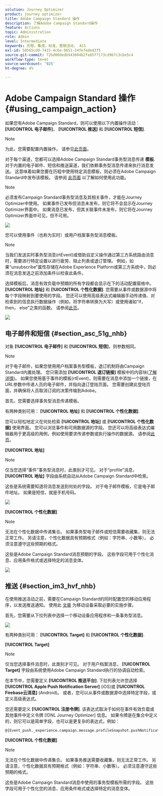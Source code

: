 ```yaml
---
solution: Journey Optimizer
product: journey optimizer
title: Adobe Campaign Standard 操作
description: 了解Adobe Campaign Standard操作
feature: Actions
topic: Administration
role: Admin
level: Intermediate
keywords: 历程，集成，标准，营销活动， ACS
exl-id: 50565cd9-7415-4c6a-9651-24fefeded3f5
source-git-commit: 72bd00dedb943604b2fa85f7173cd967c3cbe5c4
workflow-type: tm+mt
source-wordcount: '925'
ht-degree: 4%

---
```


# Adobe Campaign Standard 操作 {#using_campaign_action}

如果您有Adobe Campaign Standard，则可以使用以下内置操作活动： **[!UICONTROL 电子邮件]**， **[!UICONTROL 推送]** 和 **[!UICONTROL 短信]**.

>[!NOTE]
>
>为此，您需要配置内置操作。 请参见[此页面](../action/acs-action.md)。

对于每个渠道，您都可以选择Adobe Campaign Standard事务型消息传递 **模板**. 对于内置的电子邮件、短信和推送渠道，我们依赖事务型消息传递来执行消息发送。 这意味着如果您要在历程中使用特定消息模板，则必须在Adobe Campaign Standard中发布该模板。 请参阅 [此页面](https://experienceleague.adobe.com/docs/campaign-standard/using/communication-channels/transactional-messaging/getting-started-with-transactional-msg.html?lang=zh-Hans) 以了解如何使用此功能。

>[!NOTE]
>
>必须发布Campaign Standard事务型消息及其相关事件，才能在Journey Optimizer中使用。 如果事件已发布但消息未发布，则它将不会显示在Journey Optimizer界面中。 如果消息已发布，但其关联事件未发布，则它将在Journey Optimizer界面中可见，但不可用。

![](assets/journey59.png)

您可以使用事件（也称为实时）或用户档案事务型消息模板。

>[!NOTE]
>
>当我们发送实时事务型消息(rtEvent)或借助自定义操作通过第三方系统路由消息时，需要进行特定设置以进行疲劳、阻止列表或退订管理。 例如，如果“unsubscribe”属性存储在Adobe Experience Platform或第三方系统中，则必须在消息发送之前添加条件以检查此条件。

选择模板后，消息有效负载中预期的所有字段都会显示在下的活动配置窗格中。 **[!UICONTROL 地址]** 和 **[!UICONTROL 个性化数据]**. 您需要从事件或数据源中将每个字段映射到要使用的字段。 您还可以使用高级表达式编辑器手动传递值、对检索到的信息执行数据操作（例如，将字符串转换为大写）或使用诸如“if， then， else”之类的函数。 请参阅[此页](expression/expressionadvanced.md)。

![](assets/journey60.png)

## 电子邮件和短信 {#section_asc_51g_nhb}

对象 **[!UICONTROL 电子邮件]** 和 **[!UICONTROL 短信]**，则参数相同。

>[!NOTE]
>
>对于电子邮件，如果您使用用户档案事务型模板，退订机制将由Campaign Standard内置处理。 您只需添加 **[!UICONTROL 退订链接]** 模板中的内容块([了解详情](https://experienceleague.adobe.com/docs/campaign-standard/using/communication-channels/transactional-messaging/getting-started-with-transactional-msg.html?lang=zh-Hans))。 如果您使用基于事件的模板(rtEvent)，则需要在消息中添加一个链接，在URL参数中传递人员的电子邮件，并指向退订登陆页面。 您需要创建此登陆页面，并确保将人员取消订阅的决策传输到Adobe。

首先，您需要选择事务型消息传递模板。

有两种类别可用： **[!UICONTROL 地址]** 和 **[!UICONTROL 个性化数据]**.

您可以轻松地定义在何处检索 **[!UICONTROL 地址]** 或 **[!UICONTROL 个性化数据]** 使用界面。 您可以浏览事件和可用数据源的字段。 您还可以将高级表达式编辑器用于更高级的用例，例如使用要求传递参数或执行操作的数据源。 请参阅[此页](expression/expressionadvanced.md)。

**[!UICONTROL 地址]**

>[!NOTE]
>
>仅当您选择“事件”事务型消息时，此类别才可见。 对于“profile”消息， **[!UICONTROL 地址]** 字段由系统自动从Adobe Campaign Standard中检索。

这些是系统需要知道将消息发送到何处的字段。 对于电子邮件模板，它是电子邮件地址。 如果是短信，就是手机号码。

![](assets/journey61.png)

**[!UICONTROL 个性化数据]**

>[!NOTE]
>
>无法在个性化数据中传递集合。 如果事务型电子邮件或短信需要收藏集，则无法正常工作。 另请注意，个性化数据具有预期格式（例如：字符串、小数等）。 必须注意遵守这些预期的格式。

这些是Adobe Campaign Standard消息预期的字段。 这些字段可用于个性化消息、应用条件格式或选择特定的消息变体。

![](assets/journey62.png)

## 推送 {#section_im3_hvf_nhb}

在使用推送活动之前，需要在Campaign Standard的同时配置您的移动应用程序，以发送推送通知。 使用此 [文章](https://helpx.adobe.com/cn/campaign/kb/integrate-mobile-sdk.html) 为移动设备采取必要的实施步骤。

首先，您需要从下拉列表中选择一个移动设备应用程序和一条事务型消息。

![](assets/journey62bis.png)

有两种类别可用： **[!UICONTROL Target]** 和 **[!UICONTROL 个性化数据]**.

**[!UICONTROL Target]**

>[!NOTE]
>
>仅当您选择事件消息时，此类别才可见。 对于用户档案消息， **[!UICONTROL Target]** 字段由系统使用Adobe Campaign Standard执行的协调自动检索。

在本节中，您需要定义 **[!UICONTROL 推送平台]**. 下拉列表允许您选择 **[!UICONTROL Apple Push Notification Server]** (iOS)或 **[!UICONTROL Firebase云消息]** (Android)。 或者，您可以从事件或数据源中选择特定字段，或定义高级表达式。

您还需要定义 **[!UICONTROL 注册令牌]**. 该表达式取决于如何在事件有效负载或其他事件中定义令牌 [!DNL Journey Optimizer] 信息。 如果令牌是在集合中定义的，则它可以是简单字段，也可以是更复杂的表达式，例如：

```
@{Event_push._experience.campaign.message.profileSnapshot.pushNotificationTokens.first().token}
```

**[!UICONTROL 个性化数据]**

>[!NOTE]
>
>无法在个性化数据中传递集合。 如果事务推送需要收藏集，则无法正常工作。 另请注意，个性化数据具有预期格式（例如：字符串、小数等）。 必须注意遵守这些预期的格式。

这些是Adobe Campaign Standard消息中使用的事务型模板所需的字段。 这些字段可用于个性化您的消息、应用条件格式或选择特定的消息变体。
